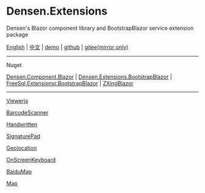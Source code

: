 # Densen.Extensions
Densen's Blazor component library and BootstrapBlazor service extension package

 [English](README.md) | [中文](README.zh-CN.md) | [demo](https://blazor.app1.es/) | [github](https://github.com/densen2014/Densen.Extensions) | [gitee(mirror only)](https://gitee.com/densen2014/Densen.Extensions)
 
---

Nuget

 [Densen.Component.Blazor](https://www.nuget.org/packages/Densen.Component.Blazor/) | [Densen.Extensions.BootstrapBlazor](https://www.nuget.org/packages/Densen.Extensions.BootstrapBlazor/)  | [FreeSql.Extensionsr.BootstrapBlazor](https://www.nuget.org/packages/Densen.FreeSql.Extensions.BootstrapBlazor/)  | [ZXingBlazor](https://www.nuget.org/packages/ZXingBlazor/)
 
---
 
[Viewerjs](Densen.Component.Blazor/Viewerjs.md)
  
[BarcodeScanner](Densen.Component.Blazor/BarcodeScanner.md)
   
[Handwritten](Densen.Component.Blazor/Handwritten.md)

[SignaturePad](Densen.Component.Blazor/SignaturePad.md)

[Geolocation](Densen.Component.Blazor/Geolocation.md)

[OnScreenKeyboard](Densen.Component.Blazor/OnScreenKeyboard.md)

[BaiduMap](Densen.Component.Blazor/BaiduMap.md)

[Map](Densen.Component.Blazor/Map.md)

